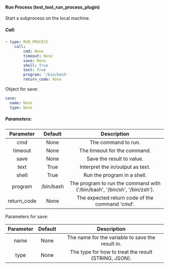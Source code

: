 #### Run Process (test_tool_run_process_plugin)

Start a subprocess on the local machine.

##### Call:

```yaml
- type: RUN_PROCESS
    call:
        cmd: None
        timeout: None
        save: None
        shell: True
        text: True
        program: '/bin/bash'
        return_code: None
```

Object for save:

```yaml
save:
  name: None
  type: None
```

##### Parameters:

|  Parameter  |  Default  |                                Description                                |
| :---------: | :-------: | :-----------------------------------------------------------------------: |
|     cmd     |   None    |                            The command to run.                            |
|   timeout   |   None    |                       The timeout for the command.                        |
|    save     |   None    |                         Save the result to value.                         |
|    text     |   True    |                     Interpret the in/output as text.                      |
|    shell    |   True    |                        Run the program in a shell.                        |
|   program   | /bin/bash | The program to run the command with ('/bin/bash', '/bin/sh', '/bin/zsh'). |
| return_code |   None    |              The expected return code of the command 'cmd'.               |

Parameters for save:

| Parameter | Default |                     Description                      |
| :-------: | :-----: | :--------------------------------------------------: |
|   name    |  None   |   The name for the variable to save the result in.   |
|   type    |  None   | The type for how to treat the result (STRING, JSON). |